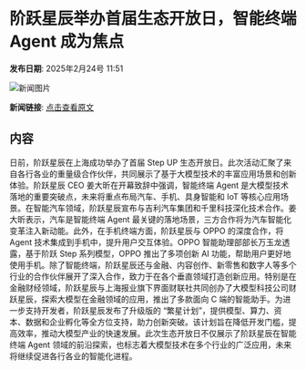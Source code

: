 # 阶跃星辰举办首届生态开放日，智能终端 Agent 成为焦点

**发布日期**: 2025年2月24号 11:51

![新闻图片](https://upload.chinaz.com/2025/0224/6387599466086746618359225.png)

**新闻链接**: [点击查看原文](https://www.aibase.com/zh/news/15649)

## 内容

日前，阶跃星辰在上海成功举办了首届 Step UP 生态开放日。此次活动汇聚了来自各行各业的重量级合作伙伴，共同展示了基于大模型技术的丰富应用场景和创新体验。阶跃星辰 CEO 姜大昕在开幕致辞中强调，智能终端 Agent 是大模型技术落地的重要突破点，未来将重点布局汽车、手机、具身智能和 IoT 等核心应用场景。在智能汽车领域，阶跃星辰宣布与吉利汽车集团和千里科技深化技术合作。姜大昕表示，汽车是智能终端 Agent 最关键的落地场景，三方合作将为汽车智能化变革注入新动能。此外，在手机终端方面，阶跃星辰与 OPPO 的深度合作，将 Agent 技术集成到手机中，提升用户交互体验。OPPO 智能助理部部长万玉龙透露，基于阶跃 Step 系列模型，OPPO 推出了多项创新 AI 功能，帮助用户更好地使用手机。除了智能终端，阶跃星辰还与金融、内容创作、新零售和数字人等多个行业的合作伙伴展开了深入合作，致力于在各个垂直领域打造创新应用。特别是在金融财经领域，阶跃星辰与上海报业旗下界面财联社共同创办了大模型科技公司财跃星辰，探索大模型在金融领域的应用，推出了多款面向 C 端的智能助手。为进一步支持开发者，阶跃星辰发布了升级版的 “繁星计划”，提供模型、算力、资本、数据和企业孵化等全方位支持，助力创新突破。该计划旨在降低开发门槛，提高效率，推动大模型产业的快速发展。此次生态开放日不仅展示了阶跃星辰在智能终端 Agent 领域的前沿探索，也标志着大模型技术在多个行业的广泛应用，未来将继续促进各行各业的智能化进程。
